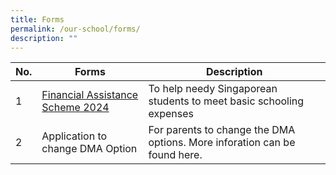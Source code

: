 ```yaml
---
title: Forms
permalink: /our-school/forms/
description: ""
---
```

| No. | Forms | Description |
| -------- | -------- | -------- |
| 1 | [Financial Assistance Scheme 2024](/files/Forms/2024%20moe%20fas%20application%20form.pdf) | To help needy Singaporean students to meet basic schooling expenses    |
| 2     | Application to change DMA Option     | For parents to change the DMA options. More inforation can be found here.     |